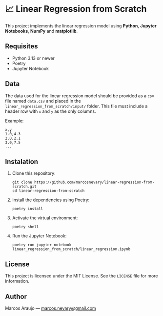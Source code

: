 # 📈 **Linear Regression from Scratch**

This project implements the linear regression model using **Python**, **Jupyter Notebooks**, **NumPy** and **matplotlib**.

## **Requisites**
- Python 3.13 or newer
- Poetry
- Jupyter Notebook

## **Data**
The data used for the linear regression model should be provided as a `csv` file named `data.csv` and placed in the `linear_regression_from_scratch/input/` folder. This file must include a header row with `x` and `y` as the only columns.

Example:
```
x,y
1.0,4.3
2.0,2.1
3.0,7.5
...
```

## **Instalation**
1. Clone this repository:
    ```
    git clone https://github.com/marcosnevary/linear-regression-from-scratch.git
    cd linear-regression-from-scratch
    ```
2. Install the dependencies using Poetry:
    ```
    poetry install
    ```
3. Activate the virtual environment:
    ```
    poetry shell
    ```
4. Run the Jupyter Notebook:
    ```
    poetry run jupyter notebook linear_regression_from_scratch/linear_regression.ipynb
    ```
## **License**
This project is licensed under the MIT License. See the `LICENSE` file for more information.

## **Author**
Marcos Araujo — marcos.nevary@gmail.com